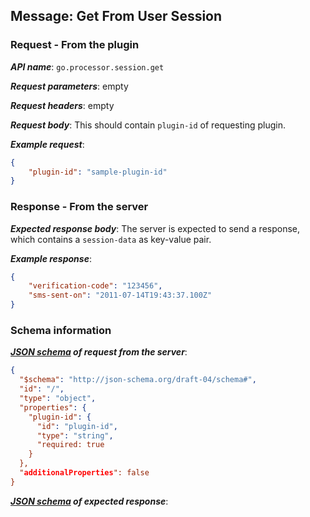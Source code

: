 ## Message: Get From User Session
 
### Request - From the plugin

***API name***: `go.processor.session.get`

***Request parameters***: empty

***Request headers***: empty

***Request body***: This should contain `plugin-id` of requesting plugin.

***Example request***:

```json
{
    "plugin-id": "sample-plugin-id"
}
```

### Response - From the server

***Expected response body***: The server is expected to send a response, which contains a `session-data` as key-value pair.

***Example response***:

```json
{
    "verification-code": "123456",
    "sms-sent-on": "2011-07-14T19:43:37.100Z"
}
```

### Schema information

***[JSON schema](http://json-schema.org) of request from the server***:

```json
{
  "$schema": "http://json-schema.org/draft-04/schema#",
  "id": "/",
  "type": "object",
  "properties": {
    "plugin-id": {
      "id": "plugin-id",
      "type": "string",
      "required: true
    }
  },
  "additionalProperties": false
}
```

***[JSON schema](http://json-schema.org) of expected response***:

```json

```
